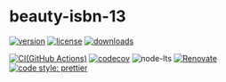 # beauty-isbn-13

[![version](https://img.shields.io/npm/v/beauty-isbn-13)](https://www.npmjs.com/package/beauty-isbn-13)
[![license](https://img.shields.io/npm/l/beauty-isbn-13)](https://github.com/SnO2WMaN-personal-bookshelf/beauty-isbn-13/blob/master/LICENSE)
[![downloads](https://img.shields.io/npm/dm/beauty-isbn-13)](https://www.npmjs.com/package/beauty-isbn-13)

[![CI(GitHub Actions)](https://github.com/SnO2WMaN-personal-bookshelf/beauty-isbn-13/workflows/Build%20and%20Check/badge.svg)](https://github.com/SnO2WMaN-personal-bookshelf/beauty-isbn-13/actions?query=workflow%3A%22Build+and+Check%22)
[![codecov](https://codecov.io/gh/SnO2WMaN-personal-bookshelf/beauty-isbn-13/branch/master/graph/badge.svg)](https://codecov.io/gh/SnO2WMaN-personal-bookshelf/beauty-isbn-13)
![node-lts](https://img.shields.io/node/v-lts/beauty-isbn-13)
[![Renovate](https://img.shields.io/badge/Renovate-enabled-ffc300?logo=renovatebot&style=flat)](https://renovatebot.com)
[![code style: prettier](https://img.shields.io/badge/code_style-prettier-ff69b4.svg)](https://github.com/prettier/prettier)

